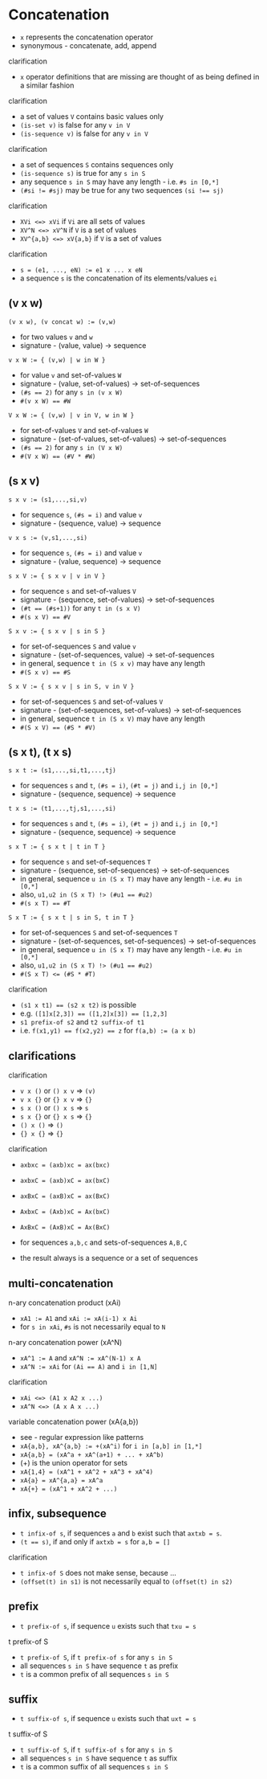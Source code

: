 
# Concatenation

* `x` represents the concatenation operator
* synonymous - concatenate, add, append

clarification

* `x` operator definitions that are missing
  are thought of as being defined in a similar fashion

clarification

* a set of values `V` contains basic values only
* `(is-set v)` is false for any `v in V`
* `(is-sequence v)` is false for any `v in V`

clarification

* a set of sequences `S` contains sequences only
* `(is-sequence s)` is true for any `s in S`
* any sequence `s in S` may have any length - i.e. `#s in [0,*]`
* `(#si != #sj)` may be true for any two sequences `(si !== sj)`

clarification

* `XVi <=> xVi` if `Vi` are all sets of values
* `XV^N <=> xV^N` if `V` is a set of values
* `XV^{a,b} <=> xV{a,b}` if `V` is a set of values

clarification

* `s = (e1, ..., eN) := e1 x ... x eN`
* a sequence `s` is the concatenation of its elements/values `ei`

<!-- ======================================================================= -->
## (v x w)

`(v x w), (v concat w) := (v,w)`

* for two values `v` and `w`
* signature - (value, value) -> sequence

`v x W := { (v,w) | w in W }`

* for value `v` and set-of-values `W`
* signature - (value, set-of-values) -> set-of-sequences
* `(#s == 2)` for any `s in (v x W)`
* `#(v x W) == #W`

`V x W := { (v,w) | v in V, w in W }`

* for set-of-values `V` and set-of-values `W`
* signature - (set-of-values, set-of-values) -> set-of-sequences
* `(#s == 2)` for any `s in (V x W)`
* `#(V x W) == (#V * #W)`

<!-- ======================================================================= -->
## (s x v)

`s x v := (s1,...,si,v)`

* for sequence `s`, `(#s = i)` and value `v`
* signature - (sequence, value) -> sequence

`v x s := (v,s1,...,si)`

* for sequence `s`, `(#s = i)` and value `v`
* signature - (value, sequence) -> sequence

`s x V := { s x v | v in V }`

* for sequence `s` and set-of-values `V`
* signature - (sequence, set-of-values) -> set-of-sequences
* `(#t == (#s+1))` for any `t in (s x V)`
* `#(s x V) == #V`

`S x v := { s x v | s in S }`

* for set-of-sequences `S` and value `v`
* signature - (set-of-sequences, value) -> set-of-sequences
* in general, sequence `t in (S x v)` may have any length
* `#(S x v) == #S`

`S x V := { s x v | s in S, v in V }`

* for set-of-sequences `S` and set-of-values `V`
* signature - (set-of-sequences, set-of-values) -> set-of-sequences
* in general, sequence `t in (S x V)` may have any length
* `#(S x V) == (#S * #V)`

<!-- ======================================================================= -->
## (s x t), (t x s)

`s x t := (s1,...,si,t1,...,tj)`

* for sequences `s` and `t`, `(#s = i)`, `(#t = j)` and `i,j in [0,*]`
* signature - (sequence, sequence) -> sequence

`t x s := (t1,...,tj,s1,...,si)`

* for sequences `s` and `t`, `(#s = i)`, `(#t = j)` and `i,j in [0,*]`
* signature - (sequence, sequence) -> sequence

`s x T := { s x t | t in T }`

* for sequence `s` and set-of-sequences `T`
* signature - (sequence, set-of-sequences) -> set-of-sequences
* in general, sequence `u in (S x T)` may have any length - i.e. `#u in [0,*]`
* also, `u1,u2 in (S x T) !> (#u1 == #u2)`
* `#(s x T) == #T`

`S x T := { s x t | s in S, t in T }`

* for set-of-sequences `S` and set-of-sequences `T`
* signature - (set-of-sequences, set-of-sequences) -> set-of-sequences
* in general, sequence `u in (S x T)` may have any length - i.e. `#u in [0,*]`
* also, `u1,u2 in (S x T) !> (#u1 == #u2)`
* `#(S x T) <= (#S * #T)`

clarification

* `(s1 x t1) == (s2 x t2)` is possible
* e.g. `([1]x[2,3]) == ([1,2]x[3]) == [1,2,3]`
* `s1 prefix-of s2` and `t2 suffix-of t1`
* i.e. `f(x1,y1) == f(x2,y2) == z` for `f(a,b) := (a x b)`

<!-- ======================================================================= -->
## clarifications

clarification

* `v x ()` or `() x v` => `(v)`
* `v x {}` or `{} x v` => `{}`
* `s x ()` or `() x s` => `s`
* `s x {}` or `{} x s` => `{}`
* `() x ()` => `()`
* `{} x {}` => `{}`

clarification

* `axbxc = (axb)xc = ax(bxc)`
* `axbxC = (axb)xC = ax(bxC)`
* `axBxC = (axB)xC = ax(BxC)`
* `AxbxC = (Axb)xC = Ax(bxC)`
* `AxBxC = (AxB)xC = Ax(BxC)`

* for sequences `a,b,c` and sets-of-sequences `A,B,C`
* the result always is a sequence or a set of sequences

<!-- ======================================================================= -->
## multi-concatenation

n-ary concatenation product (xAi)

* `xA1 := A1` and `xAi := xA(i-1) x Ai`
* for `s in xAi`, `#s` is not necessarily equal to `N`

n-ary concatenation power (xA^N)

* `xA^1 := A` and `xA^N := xA^(N-1) x A`
* `xA^N := xAi` for `(Ai == A)` and `i in [1,N]`

clarification

* `xAi <=> (A1 x A2 x ...)`
* `xA^N <=> (A x A x ...)`

variable concatenation power (xA{a,b})

* see - regular expression like patterns
* `xA{a,b}, xA^{a,b} := +(xA^i)` for `i in [a,b] in [1,*]`
* `xA{a,b} = (xA^a + xA^(a+1) + ... + xA^b)`
* (+) is the union operator for sets
* `xA{1,4} = (xA^1 + xA^2 + xA^3 + xA^4)`
* `xA{a} = xA^{a,a} = xA^a`
* `xA{+} = (xA^1 + xA^2 + ...)`

<!-- ======================================================================= -->
## infix, subsequence

* `t infix-of s`, if sequences `a` and `b` exist such that `axtxb = s`.
* `(t == s)`, if and only if `axtxb = s` for `a,b = []`

clarification

* `t infix-of S` does not make sense, because ...
* `(offset(t) in s1)` is not necessarily equal to `(offset(t) in s2)`

<!-- ======================================================================= -->
## prefix

* `t prefix-of s`, if sequence `u` exists such that `txu = s`

t prefix-of S

* `t prefix-of S`, if `t prefix-of s` for any `s in S`
* all sequences `s in S` have sequence `t` as prefix
* `t` is a common prefix of all sequences `s in S`

<!-- ======================================================================= -->
## suffix

* `t suffix-of s`, if sequence `u` exists such that `uxt = s`

t suffix-of S

* `t suffix-of S`, if `t suffix-of s` for any `s in S`
* all sequences `s in S` have sequence `t` as suffix
* `t` is a common suffix of all sequences `s in S`
